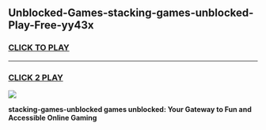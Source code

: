 
## Unblocked-Games-stacking-games-unblocked-Play-Free-yy43x
<h3>
<a href="https://premium76.site?title=stacking-games-unblocked&ref=20A">CLICK TO PLAY</a></h3>
<hr>

<h3>
<a href="https://premium76.site?title=stacking-games-unblocked&ref=20A">CLICK 2 PLAY</a>
  
</h3>

<a href="https://premium76.site?title=stacking-games-unblocked&ref=20A"><img src="https://clearcache.store/games.png"></a>


**stacking-games-unblocked games unblocked: Your Gateway to Fun and Accessible Online Gaming**
